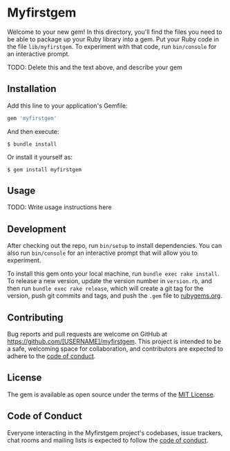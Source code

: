 # Myfirstgem

Welcome to your new gem! In this directory, you'll find the files you need to be able to package up your Ruby library into a gem. Put your Ruby code in the file `lib/myfirstgem`. To experiment with that code, run `bin/console` for an interactive prompt.

TODO: Delete this and the text above, and describe your gem

## Installation

Add this line to your application's Gemfile:

```ruby
gem 'myfirstgem'
```

And then execute:

    $ bundle install

Or install it yourself as:

    $ gem install myfirstgem

## Usage

TODO: Write usage instructions here

## Development

After checking out the repo, run `bin/setup` to install dependencies. You can also run `bin/console` for an interactive prompt that will allow you to experiment.

To install this gem onto your local machine, run `bundle exec rake install`. To release a new version, update the version number in `version.rb`, and then run `bundle exec rake release`, which will create a git tag for the version, push git commits and tags, and push the `.gem` file to [rubygems.org](https://rubygems.org).

## Contributing

Bug reports and pull requests are welcome on GitHub at https://github.com/[USERNAME]/myfirstgem. This project is intended to be a safe, welcoming space for collaboration, and contributors are expected to adhere to the [code of conduct](https://github.com/[USERNAME]/myfirstgem/blob/master/CODE_OF_CONDUCT.md).


## License

The gem is available as open source under the terms of the [MIT License](https://opensource.org/licenses/MIT).

## Code of Conduct

Everyone interacting in the Myfirstgem project's codebases, issue trackers, chat rooms and mailing lists is expected to follow the [code of conduct](https://github.com/[USERNAME]/myfirstgem/blob/master/CODE_OF_CONDUCT.md).
